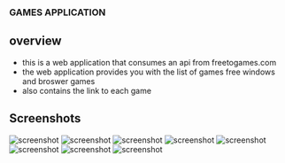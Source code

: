 ### GAMES APPLICATION
## overview
* this is a web application that consumes an api from freetogames.com
* the web application provides you with the list of games free windows and broswer games
* also contains the link to each game

## Screenshots

<img src='https://ik.imagekit.io/x761p7oyp/games-app/Screenshot__196__DlqmAo1Sj.png?ik-sdk-version=javascript-1.4.3&updatedAt=1663270815666' alt='screenshot' />

<img src='https://ik.imagekit.io/x761p7oyp/games-app/Screenshot__197__SrgkemSR_Q.png?ik-sdk-version=javascript-1.4.3&updatedAt=1663270815663' alt='screenshot' />

<img src='https://ik.imagekit.io/x761p7oyp/games-app/Screenshot__195__UwWpwau4k.png?ik-sdk-version=javascript-1.4.3&updatedAt=1663270815354' alt='screenshot' />

<img src='https://ik.imagekit.io/x761p7oyp/games-app/Screenshot__199__6ndlycPfc.png?ik-sdk-version=javascript-1.4.3&updatedAt=1663270815045' alt='screenshot' />

<img src='https://ik.imagekit.io/x761p7oyp/games-app/Screenshot__201__5R9hyL32d.png?ik-sdk-version=javascript-1.4.3&updatedAt=1663270569355' alt='screenshot' />

<img src='https://ik.imagekit.io/x761p7oyp/games-app/Screenshot__196__DlqmAo1Sj.png?ik-sdk-version=javascript-1.4.3&updatedAt=1663270815666' alt='screenshot' />



<img src='https://ik.imagekit.io/x761p7oyp/games-app/Screenshot__202__fqpqPUqxX.png?ik-sdk-version=javascript-1.4.3&updatedAt=1663270432726' alt='screenshot' />

<img src='https://ik.imagekit.io/x761p7oyp/games-app/Screenshot__198__wT5q7kgMz.png?ik-sdk-version=javascript-1.4.3&updatedAt=1663270410098' alt='screenshot' />